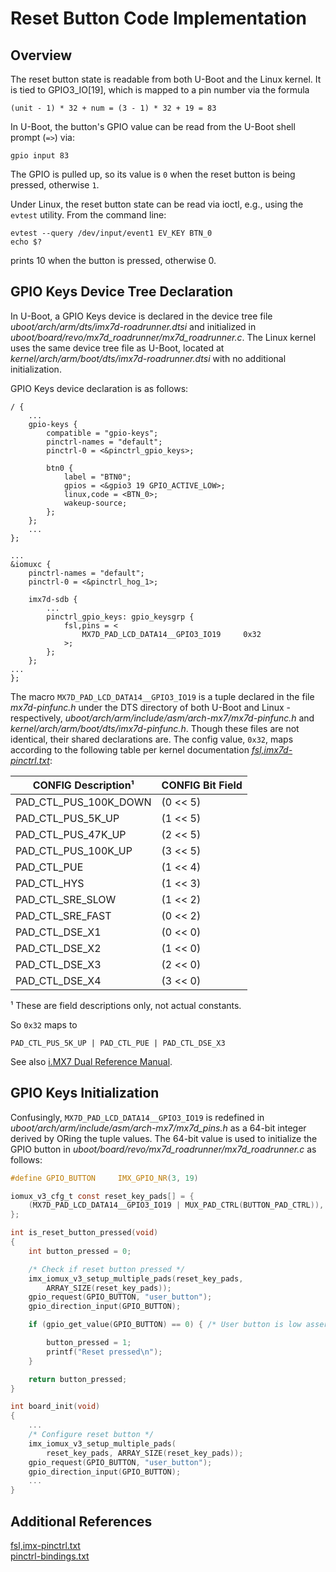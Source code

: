 # Reset Button Code Implementation
## Overview
The reset button state is readable from both U-Boot and the Linux
kernel. It is tied to GPIO3_IO[19], which is mapped to a pin number
via the formula
```
(unit - 1) * 32 + num = (3 - 1) * 32 + 19 = 83
```

In U-Boot, the button's GPIO value can be read from the U-Boot shell
prompt (`=>`) via:
```shell
gpio input 83

```
The GPIO is pulled up, so its value is `0` when the reset button is
being pressed, otherwise `1`.

Under Linux, the reset button state can be read via ioctl, e.g., using the
`evtest` utility.  From the command line:
```shell
evtest --query /dev/input/event1 EV_KEY BTN_0
echo $?
```
prints 10 when the button is pressed, otherwise 0.

## GPIO Keys Device Tree Declaration
In U-Boot, a GPIO Keys device is declared in the device tree
file *uboot/arch/arm/dts/imx7d-roadrunner.dtsi* and initialized in\
*uboot/board/revo/mx7d_roadrunner/mx7d_roadrunner.c*. The Linux kernel
uses the same device tree file as U-Boot, located at
*kernel/arch/arm/boot/dts/imx7d-roadrunner.dtsi* with no additional
initialization.

GPIO Keys device declaration is as follows:
```
/ {
    ...
    gpio-keys {
        compatible = "gpio-keys";
        pinctrl-names = "default";
        pinctrl-0 = <&pinctrl_gpio_keys>;

        btn0 {
            label = "BTN0";
            gpios = <&gpio3 19 GPIO_ACTIVE_LOW>;
            linux,code = <BTN_0>;
            wakeup-source;
        };
    };
    ...
};

...
&iomuxc {
    pinctrl-names = "default";
    pinctrl-0 = <&pinctrl_hog_1>;

    imx7d-sdb {
        ...
        pinctrl_gpio_keys: gpio_keysgrp {
            fsl,pins = <
                MX7D_PAD_LCD_DATA14__GPIO3_IO19		0x32
            >;
        };
    };
...
};
```

The macro `MX7D_PAD_LCD_DATA14__GPIO3_IO19` is a tuple declared in the file
*mx7d-pinfunc.h*  under the DTS directory of both U-Boot and Linux -
respectively,  *uboot/arch/arm/include/asm/arch-mx7/mx7d-pinfunc.h*
and *kernel/arch/arm/boot/dts/imx7d-pinfunc.h*.  Though these files are
not identical, their shared declarations are. The config value,
`0x32`, maps according to the following table per kernel
documentation [*fsl,imx7d-pinctrl.txt*][1]:

| CONFIG Description¹     |  CONFIG Bit Field |
|------------------------|-------------------|
| PAD_CTL_PUS_100K_DOWN  |          (0 << 5) |
| PAD_CTL_PUS_5K_UP      |          (1 << 5) |
| PAD_CTL_PUS_47K_UP     |          (2 << 5) |
| PAD_CTL_PUS_100K_UP    |          (3 << 5) |
| PAD_CTL_PUE            |          (1 << 4) |
| PAD_CTL_HYS            |          (1 << 3) |
| PAD_CTL_SRE_SLOW       |          (1 << 2) |
| PAD_CTL_SRE_FAST       |          (0 << 2) |
| PAD_CTL_DSE_X1         |          (0 << 0) |
| PAD_CTL_DSE_X2         |          (1 << 0) |
| PAD_CTL_DSE_X3         |          (2 << 0) |
| PAD_CTL_DSE_X4         |          (3 << 0) |

¹ These are field descriptions only, not actual constants.

So `0x32` maps to
```
PAD_CTL_PUS_5K_UP | PAD_CTL_PUE | PAD_CTL_DSE_X3
```
See also [i.MX7 Dual Reference Manual][2].

[1]: https://github.com/revolution-robotics/roadrunner-linux-imx/blob/imx_4.14.78_1.0.0_ga_var01_rr01/Documentation/devicetree/bindings/pinctrl/fsl%2Cimx7d-pinctrl.txt
[2]: http://www.nxp.com/assets/documents/data/en/reference-manuals/IMX7DRM.pdf

## GPIO Keys Initialization
Confusingly, `MX7D_PAD_LCD_DATA14__GPIO3_IO19` is redefined in
*uboot/arch/arm/include/asm/arch-mx7/mx7d_pins.h* as a 64-bit integer
derived by ORing the tuple values. The 64-bit value is used to
initialize the GPIO button in
*uboot/board/revo/mx7d_roadrunner/mx7d_roadrunner.c* as follows:

```C
#define GPIO_BUTTON		IMX_GPIO_NR(3, 19)

iomux_v3_cfg_t const reset_key_pads[] = {
    (MX7D_PAD_LCD_DATA14__GPIO3_IO19 | MUX_PAD_CTRL(BUTTON_PAD_CTRL)),
};

int is_reset_button_pressed(void)
{
    int button_pressed = 0;

    /* Check if reset button pressed */
    imx_iomux_v3_setup_multiple_pads(reset_key_pads,
        ARRAY_SIZE(reset_key_pads));
    gpio_request(GPIO_BUTTON, "user_button");
    gpio_direction_input(GPIO_BUTTON);

    if (gpio_get_value(GPIO_BUTTON) == 0) { /* User button is low assert */

        button_pressed = 1;
        printf("Reset pressed\n");
    }

    return button_pressed;
}

int board_init(void)
{
    ...
    /* Configure reset button */
    imx_iomux_v3_setup_multiple_pads(
        reset_key_pads, ARRAY_SIZE(reset_key_pads));
    gpio_request(GPIO_BUTTON, "user_button");
    gpio_direction_input(GPIO_BUTTON);
    ...
}
```
## Additional References
[fsl,imx-pinctrl.txt](https://github.com/revolution-robotics/roadrunner-linux-imx/blob/imx_4.14.78_1.0.0_ga_var01_rr01/Documentation/devicetree/bindings/pinctrl/fsl%2Cimx-pinctrl.txt)\
[pinctrl-bindings.txt](https://github.com/revolution-robotics/roadrunner-linux-imx/blob/imx_4.14.78_1.0.0_ga_var01_rr01/Documentation/devicetree/bindings/pinctrl/pinctrl-bindings.txt)
